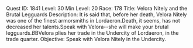 Quest ID: 1841
Level: 30
Min Level: 20
Race: 178
Title: Velora Nitely and the Brutal Legguards
Description: It is said that, before her death, Velora Nitely was one of the finest armorsmiths in Lordaeron.Death, it seems, has not decreased her talents.Speak with Velora--she will make your brutal legguards.$B$BVelora plies her trade in the Undercity of Lordaeron, in the trade quarter.
Objective: Speak with Velora Nitely in the Undercity.
